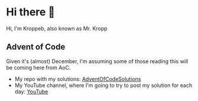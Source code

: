 # Hi there 👋

Hi, I'm Kroppeb, also known as Mr. Kropp

## Advent of Code

Given it's (almost) December, I'm assuming some of those reading this will be coming here from AoC.
* My repo with my solutions: [AdventOfCodeSolutions](https://github.com/Kroppeb/AdventOfCodeSolutions)
* My YouTube channel, where I'm going to try to post my solution for each day: [YouTube](https://www.youtube.com/@Kroppeb)
